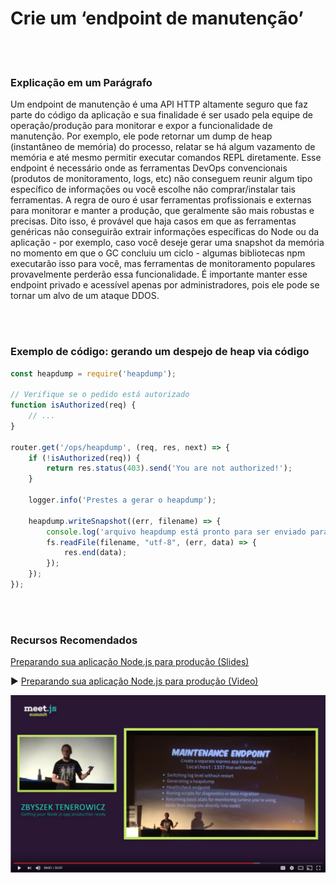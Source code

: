 # Crie um ‘endpoint de manutenção’

<br/><br/>

### Explicação em um Parágrafo

Um endpoint de manutenção é uma API HTTP altamente seguro que faz parte do código da aplicação e sua finalidade é ser usado pela equipe de operação/produção para monitorar e expor a funcionalidade de manutenção. Por exemplo, ele pode retornar um dump de heap (instantâneo de memória) do processo, relatar se há algum vazamento de memória e até mesmo permitir executar comandos REPL diretamente. Esse endpoint é necessário onde as ferramentas DevOps convencionais (produtos de monitoramento, logs, etc) não conseguem reunir algum tipo específico de informações ou você escolhe não comprar/instalar tais ferramentas. A regra de ouro é usar ferramentas profissionais e externas para monitorar e manter a produção, que geralmente são mais robustas e precisas. Dito isso, é provável que haja casos em que as ferramentas genéricas não conseguirão extrair informações específicas do Node ou da aplicação - por exemplo, caso você deseje gerar uma snapshot da memória no momento em que o GC concluiu um ciclo - algumas bibliotecas npm executarão isso para você, mas ferramentas de monitoramento populares provavelmente perderão essa funcionalidade. É importante manter esse endpoint privado e acessível apenas por administradores, pois ele pode se tornar um alvo de um ataque DDOS.

<br/><br/>

### Exemplo de código: gerando um despejo de heap via código

```javascript
const heapdump = require('heapdump');

// Verifique se o pedido está autorizado
function isAuthorized(req) {
    // ...
}

router.get('/ops/heapdump', (req, res, next) => {
    if (!isAuthorized(req)) {
        return res.status(403).send('You are not authorized!');
    }

    logger.info('Prestes a gerar o heapdump');

    heapdump.writeSnapshot((err, filename) => {
        console.log('arquivo heapdump está pronto para ser enviado para o chamador', filename);
        fs.readFile(filename, "utf-8", (err, data) => {
            res.end(data);
        });
    });
});
```

<br/><br/>

### Recursos Recomendados

[Preparando sua aplicação Node.js para produção (Slides)](http://naugtur.pl/pres3/node2prod)

▶ [Preparando sua aplicação Node.js para produção (Video)](https://www.youtube.com/watch?v=lUsNne-_VIk)

![Preparando sua aplicação Node.js para produção](../../assets/images/createmaintenanceendpoint1.png "Preparando sua aplicação Node.js para produção")
